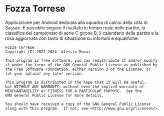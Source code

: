 # Fozza Torrese

Applicazione per Android dedicata alla squadra di calcio della città di Sassari. È possibile seguire il risultato in tempo reale delle partite, la classifica del campionato di serie C girone B, il calendario delle partite e la rosa aggiornata con tanto di situazione su infortuni e squalifiche. 

    Fozza Torrese
    Copyright (C) 2022-2024  Alessio Manai

    This program is free software: you can redistribute it and/or modify
    it under the terms of the GNU General Public License as published by
    the Free Software Foundation, either version 3 of the License, or
    (at your option) any later version.

    This program is distributed in the hope that it will be useful,
    but WITHOUT ANY WARRANTY; without even the implied warranty of
    MERCHANTABILITY or FITNESS FOR A PARTICULAR PURPOSE.  See the
    GNU General Public License for more details.

    You should have received a copy of the GNU General Public License
    along with this program.  If not, see <http://www.gnu.org/licenses/>.
